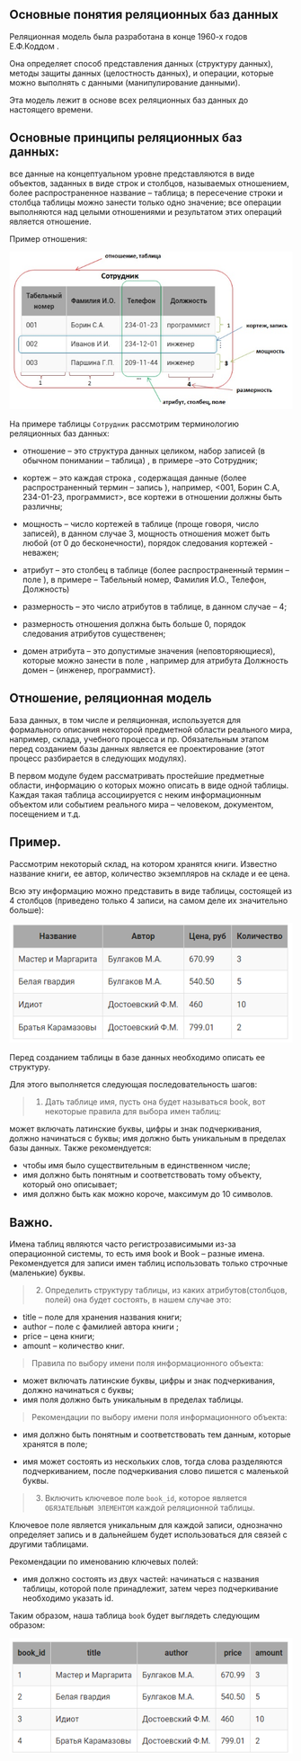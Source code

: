 ## Основные понятия реляционных баз данных


Реляционная модель была разработана в конце 1960-х годов Е.Ф.Коддом .

 Она определяет способ представления данных (структуру данных), методы защиты данных (целостность данных), и операции, которые можно выполнять с данными (манипулирование данными). 
 
 Эта модель лежит в основе всех реляционных баз данных до настоящего времени.

## Основные принципы реляционных баз данных:

все данные на концептуальном уровне представляются в виде объектов, заданных в виде строк и столбцов, называемых отношением, более распространенное название – таблица;
в пересечение строки и столбца таблицы можно занести только одно значение;
все операции выполняются над целыми отношениями и результатом этих операций является отношение.

Пример отношения: 


![alt text](img/example.png)


На примере таблицы `Сотрудник` рассмотрим терминологию реляционных баз данных:

* отношение  – это структура данных целиком, набор записей (в обычном понимании – таблица) , в  примере –это Сотрудник;

* кортеж – это каждая строка , содержащая данные (более распространенный термин – запись ), например, <001, Борин С.А, 234-01-23, программист>, все кортежи в отношении должны быть различны;

* мощность – число кортежей в таблице (проще говоря, число записей), в данном случае 3, мощность отношения может быть любой (от 0 до бесконечности), порядок следования кортежей - неважен;

* атрибут – это столбец в таблице (более распространенный термин – поле ), в примере – Табельный номер, Фамилия И.О., Телефон, Должность) 

* размерность – это число атрибутов в таблице, в данном случае – 4;

* размерность отношения должна быть больше 0, порядок следования атрибутов существенен;

*  домен атрибута – это допустимые значения (неповторяющиеся), которые можно занести в поле , например для атрибута Должность домен – {инженер, программист}.

## Отношение, реляционная модель

База данных, в том числе и реляционная, используется для формального описания  некоторой предметной области реального мира, например, склада, учебного процесса и пр. Обязательным этапом перед созданием базы данных является ее проектирование (этот процесс разбирается в следующих модулях).

В первом модуле будем рассматривать простейшие предметные области, информацию о которых можно описать в виде одной таблицы. Каждая такая таблица ассоциируется с неким информационным объектом или событием реального мира – человеком, документом, посещением и т.д. 

## Пример.

Рассмотрим некоторый склад, на котором хранятся книги. Известно название книги, ее автор, количество экземпляров на складе и ее цена.

Всю эту информацию можно представить в виде таблицы, состоящей из 4 столбцов (приведено только 4 записи, на самом деле их значительно больше):

![alt text](img/books_table.png)


Перед созданием таблицы в базе данных необходимо описать ее структуру.

Для этого выполняется следующая последовательность шагов:

> 1. Дать таблице имя, пусть она будет называться book, вот некоторые правила для выбора имен таблиц:

может включать латинские буквы, цифры и знак подчеркивания, должно начинаться с буквы;
имя должно быть уникальным в пределах базы данных.
Также рекомендуется:

* чтобы имя было существительным в единственном числе;
* имя должно быть понятным и соответствовать тому объекту, который оно описывает;
* имя должно быть как можно короче, максимум до 10 символов.

## Важно. 
Имена таблиц являются часто регистрозависимыми из-за операционной системы, то есть имя book и Book – разные имена. 
Рекомендуется для записи имен таблиц использовать только строчные (маленькие) буквы.

> 2. Определить структуру таблицы, из каких атрибутов(столбцов, полей) она будет состоять,  в нашем случае это:

* title – поле для хранения названия книги;
* author – поле с фамилией автора книги ;
* priсe – цена книги;
* amount – количество книг.

> Правила по выбору имени поля информационного объекта:

* может включать латинские буквы, цифры и знак подчеркивания, должно начинаться с буквы;
* имя поля должно быть уникальным в пределах таблицы.

> Рекомендации по выбору имени поля информационного объекта:

* имя должно быть понятным и соответствовать тем данным, которые хранятся в поле;

* имя может состоять из нескольких слов, тогда слова разделяются подчеркиванием, после подчеркивания слово пишется с маленькой буквы.

> 3. Включить ключевое поле `book_id`, которое является `ОБЯЗАТЕЛЬНЫМ ЭЛЕМЕНТОМ` каждой реляционной таблицы. 

Ключевое поле является уникальным для каждой записи, однозначно определяет запись и в дальнейшем будет использоваться для связей с другими таблицами.

Рекомендации по именованию  ключевых полей:

* имя должно состоять  из двух частей: начинаться с названия таблицы, которой поле принадлежит,   затем через подчеркивание необходимо указать id.

Таким образом, наша таблица `book` будет выглядеть следующим образом:

![alt text](img/books_bd.png)